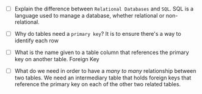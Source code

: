 - [ ] Explain the difference between `Relational Databases` and `SQL`.
SQL is a language used to manage a database, whether relational or non-relational.

- [ ] Why do tables need a `primary key`?
It is to ensure there's a way to identify each row

- [ ] What is the name given to a table column that references the primary key on another table.
Foreign Key

- [ ] What do we need in order to have a _many to many_ relationship between two tables.
We need an intermediary table that holds foreign keys that reference the primary key on each of the other two related tables.